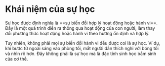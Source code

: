 # Khái niệm của sự học
Sự học được định nghĩa là ==sự biến đổi hợp lý hoạt động hoặc hành vi==. Đây là một quá trình diễn ra thông qua hoạt động của con người, làm thay đổi phương thức hoạt động hoặc hành vi theo hướng ổn định và hợp lý. 

Tuy nhiên, không phải mọi sự biến đổi hành vi đều được coi là sự học. Ví dụ, khi bước từ ngoài sáng vào phòng tối, mắt người dần thích nghi với bóng tối và nhìn rõ hơn. Đây không phải là sự học mà là đặc tính sinh học bẩm sinh của cơ thể.